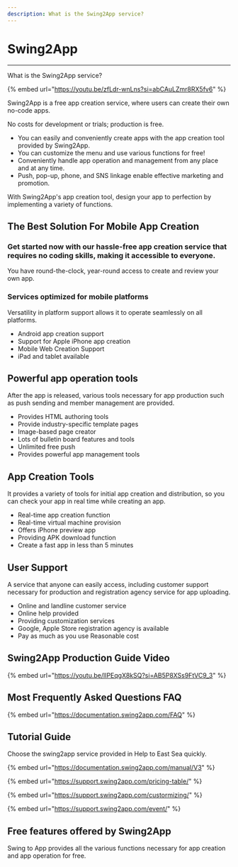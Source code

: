 ```yaml
---
description: What is the Swing2App service?
---
```


# Swing2App

***

What is the Swing2App service?

{% embed url="https://youtu.be/zfLdr-wnLns?si=abCAuLZmr8RX5fv6" %}

Swing2App is a free app creation service, where users can create their own no-code apps.&#x20;

No costs for development or trials; production is free.

* You can easily and conveniently create apps with the app creation tool provided by Swing2App.&#x20;
* You can customize the menu and use various functions for free!&#x20;
* Conveniently handle app operation and management from any place and at any time.&#x20;
* Push, pop-up, phone, and SNS linkage enable effective marketing and promotion.&#x20;

With Swing2App's app creation tool, design your app to perfection by implementing a variety of functions.

## **The Best Solution For Mobile App Creation**

### Get started now with our hassle-free app creation service that requires no coding skills, making it accessible to everyone.

You have round-the-clock, year-round access to create and review your own app.

### Services optimized for mobile platforms

Versatility in platform support allows it to operate seamlessly on all platforms.

* Android app creation support&#x20;
* Support for Apple iPhone app creation&#x20;
* Mobile Web Creation Support&#x20;
* iPad and tablet available&#x20;

## Powerful app operation tools

After the app is released, various tools necessary for app production such as push sending and member management are provided.&#x20;

* Provides HTML authoring tools&#x20;
* Provide industry-specific template pages&#x20;
* Image-based page creator&#x20;
* Lots of bulletin board features and tools&#x20;
* Unlimited free push&#x20;
* Provides powerful app management tools&#x20;

## App Creation Tools

It provides a variety of tools for initial app creation and distribution, so you can check your app in real time while creating an app.&#x20;

* Real-time app creation function&#x20;
* Real-time virtual machine provision&#x20;
* Offers iPhone preview app&#x20;
* Providing APK download function&#x20;
* Create a fast app in less than 5 minutes&#x20;

## User Support

A service that anyone can easily access, including customer support necessary for production and registration agency service for app uploading.&#x20;

* Online and landline customer service&#x20;
* Online help provided&#x20;
* Providing customization services&#x20;
* Google, Apple Store registration agency is available&#x20;
* Pay as much as you use Reasonable cost&#x20;

## Swing2App Production Guide Video

{% embed url="https://youtu.be/lIPEqgX8kSQ?si=AB5P8XSs9FtVC9_3" %}

## Most Frequently Asked Questions FAQ

{% embed url="https://documentation.swing2app.com/FAQ" %}

## Tutorial Guide

Choose the swing2app service provided in Help to East Sea quickly.&#x20;

{% embed url="https://documentation.swing2app.com/manual/V3" %}

{% embed url="https://support.swing2app.com/pricing-table/" %}

{% embed url="https://support.swing2app.com/custormizing/" %}

{% embed url="https://support.swing2app.com/event/" %}

## Free features offered by Swing2App&#x20;

Swing to App provides all the various functions necessary for app creation and app operation for free.&#x20;
